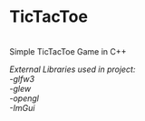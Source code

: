 # TicTacToe

<br>Simple TicTacToe Game in C++<br>

<i>External Libraries used in project:</i><br>
  <i>-glfw3</i><br>
  <i>-glew</i><br>
  <i>-opengl</i><br>
  <i>-ImGui</i><br>
